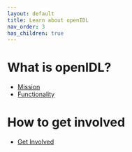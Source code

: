 ```yaml
---
layout: default
title: Learn about openIDL
nav_order: 3
has_children: true
---
```


# What is openIDL?
- [Mission](learn-mission.md)
- [Functionality](learn-functionality.md)
# How to get involved
- [Get Involved](get-involved.md)
